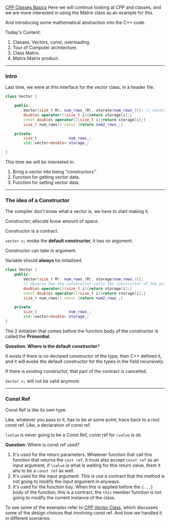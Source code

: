 [CPP Classes Basics](CPP%20Classes%20Basics.md) 
Here we will continue looking at CPP and classes, and we are more interested in using the Matrix class as an example for this. 

And introducing some mathematical abstraction into the C++ code. 

Today's Content: 
1. Classes, Vectors, const, overloading.
2. Tour of Computer architecture.
3. Class Matrix.
4. Matrix Matrix product.

---
### **Intro**

Last time, we were at this interface for the vector class, in a header file. 

```cpp
class Vector {

    public: 
        Vector(size_t M): num_rows_(M), storate(num_rows_){}; // Constructor
        double& operator()(size_t i){return storage[i];}
        const double& operator[](size_t i){return storage[i];}
        size_t num_rows() const {return num2_rows_;} 

    private: 
        size_t              num_rows_;
        std::vector<double> storage_;

}
```

This time we will be interested in: 

1. Bring a vector into being "constructors".
2. Function for getting vector data. 
3. Function for setting vector data. 

---
### **The idea of a Constructor**

The compiler don't know what a vector is, we have to start making it. 

Constructor, allocate know amount of space. 

Constructor is a contract. 

`vector x;` evoke the **default constructor**, it has no argument. 

Constructor can take in argument. 

Variable should **always** be initialized. 

```cpp
class Vector {
    public:
        Vector(size_t M): num_rows_(M), storage(num_rows_){};
        // Observe how the constructor calls the constructor of the private field. 
        double& operator()(size_t i){return storage[i];}
        const double& operator[](size_t i){return storage[i];}
        size_t num_rows() const {return num2_rows_;} 

    private: 
        size_t              num_rows_;
        std::vector<double> storage_;
}
```

The 2 initializer that comes before the function body of the constructor is called the **Primordial**. 

**Question: Where is the default constructor**?

It exists if there is no declared constructor of the type, then C++ defined it, and it will evoke the default constructor for the types in the field recursively. 

If there is existing constructor, that part of the contract is cancelled. 

`Vector x;` will not be valid anymore. 


---
### **Const Ref**

Const Ref is like its own type. 

Like, whatever you pass to it, has to be at some point, trace back to a root const ref. Like, a declaration of const ref. 

`lvalue` is never going to be a Const Ref, const ref for `rvalue` is ok. 

**Question**: Where is const ref used? 

1. It's used for the return parameters. Whatever function that call this function that returns the `cost ref`, it must also accept `const ref` as an input argument, if `lvalue` is what is waiting for this return value, them it ahs to be a `const ref` as well. 
2. It's used for the input argument. This is use a contract that the method is not going to modify the input argument in anyways. 
3. It's used for the function boy. When this is applied before the `{...}` body of the function, this is a contract, the `this` member function is not going to modify the current instance of the class. 

To see some of the examples refer to [CPP Vector Class](CPP%20Vector%20Class.md), which discusses some of the design choices that involving const ref. And how we handled it in different scenarios.  


